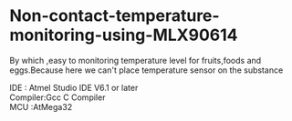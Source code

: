 # Non-contact-temperature-monitoring-using-MLX90614

By which ,easy to monitoring temperature level for fruits,foods and eggs.Because here we can't place temperature sensor on the substance

IDE     : Atmel Studio IDE V6.1 or later  
Compiler:Gcc C Compiler  
MCU     :AtMega32
